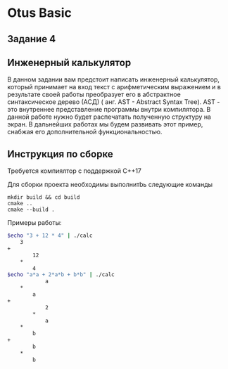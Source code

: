 # Otus Basic
## Задание 4
## Инженерный калькулятор

В данном задании вам предстоит написать инженерный калькулятор, который
принимает на вход текст с арифметическим выражением и в результате своей работы
преобразует его в абстрактное синтаксическое дерево (АСД) ( анг. AST - Abstract
Syntax Tree). AST - это внутреннее представление программы внутри компилятора. В
данной работе нужно будет распечатать полученную структуру на экран. В дальнейших
работах мы будем развивать этот пример, снабжая его дополнительной
функциональностью.

## Инструкция по сборке

Требуется компиялтор с поддержкой C++17

Для сборки проекта необходимы выполнитbь следующие команды
```
mkdir build && cd build
cmake ..
cmake --build .
```

Примеры работы:
```bash
$echo "3 + 12 * 4" | ./calc
	3
+
		12
	*
		4
$echo "a*a + 2*a*b + b*b" | ./calc
			a
	*
		a
+
			2
		*
			a
	*
		b
+
		b
	*
		b
```